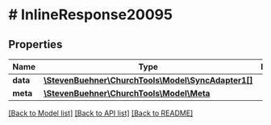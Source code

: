 # # InlineResponse20095

## Properties

Name | Type | Description | Notes
------------ | ------------- | ------------- | -------------
**data** | [**\StevenBuehner\ChurchTools\Model\SyncAdapter1[]**](SyncAdapter1.md) |  | [optional]
**meta** | [**\StevenBuehner\ChurchTools\Model\Meta**](Meta.md) |  | [optional]

[[Back to Model list]](../../README.md#models) [[Back to API list]](../../README.md#endpoints) [[Back to README]](../../README.md)
